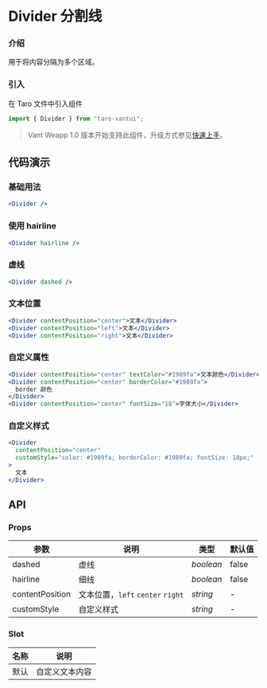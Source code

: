 # Divider 分割线

### 介绍

用于将内容分隔为多个区域。

### 引入

在 Taro 文件中引入组件

```javascript
import { Divider } from "taro-vantui"; 
```

> Vant Weapp 1.0 版本开始支持此组件，升级方式参见[快速上手](#/quickstart)。

## 代码演示

### 基础用法

```jsx
<Divider /> 
```

### 使用 hairline

```jsx
<Divider hairline /> 
```

### 虚线

```jsx
<Divider dashed /> 
```

### 文本位置

```jsx
<Divider contentPosition="center">文本</Divider>
<Divider contentPosition="left">文本</Divider>
<Divider contentPosition="right">文本</Divider> 
```

### 自定义属性

```jsx
<Divider contentPosition="center" textColor="#1989fa">文本颜色</Divider>
<Divider contentPosition="center" borderColor="#1989fa">
  border 颜色
</Divider>
<Divider contentPosition="center" fontSize="18">字体大小</Divider> 
```

### 自定义样式

```jsx
<Divider
  contentPosition="center"
  customStyle="color: #1989fa; borderColor: #1989fa; fontSize: 18px;"
>
  文本
</Divider> 
```

## API

### Props

| 参数             | 说明                              | 类型      | 默认值 |
| ---------------- | --------------------------------- | --------- | ------ |
| dashed           | 虚线                              | _boolean_ | false  |
| hairline         | 细线                              | _boolean_ | false  |
| contentPosition | 文本位置，`left` `center` `right` | _string_  | -      |
| customStyle     | 自定义样式                        | _string_  | -      |

### Slot

| 名称 | 说明           |
| ---- | -------------- |
| 默认 | 自定义文本内容 |
